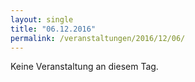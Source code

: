 ```yaml
---
layout: single
title: "06.12.2016"
permalink: /veranstaltungen/2016/12/06/
---
```


Keine Veranstaltung an diesem Tag.
